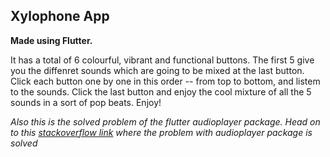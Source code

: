 ## Xylophone App

**Made using Flutter.**

It has a total of 6 colourful, vibrant and functional buttons. The first 5 give you the diffenret sounds which are going to be mixed at the last button. Click each button one by one in this order -- from top to bottom, and listem to the sounds. Click the last button and enjoy the cool mixture of all the 5 sounds in a sort of pop beats. Enjoy!

*Also this is the solved problem of the flutter audioplayer package. Head on to this [stackoverflow link](https://stackoverflow.com/questions/67448034/module-was-compiled-with-an-incompatible-version-of-kotlin-the-binary-version) where the problem with audioplayer package is solved*
